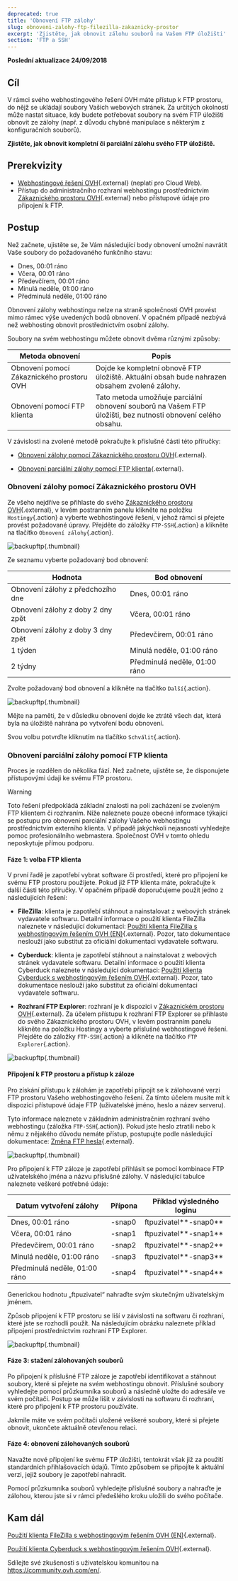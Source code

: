 ```yaml
---
deprecated: true
title: 'Obnovení FTP zálohy'
slug: obnoveni-zalohy-ftp-filezilla-zakaznicky-prostor
excerpt: 'Zjistěte, jak obnovit zálohu souborů na Vašem FTP úložišti'
section: 'FTP a SSH'
---
```


**Poslední aktualizace 24/09/2018**

## Cíl

V rámci svého webhostingového řešení OVH máte přístup k FTP prostoru, do nějž se ukládají soubory Vašich webových stránek. Za určitých okolností může nastat situace, kdy budete potřebovat soubory na svém FTP úložišti obnovit ze zálohy (např. z důvodu chybné manipulace s některým z konfiguračních souborů).

**Zjistěte, jak obnovit kompletní či parciální zálohu svého FTP úložiště.**

## Prerekvizity

- [Webhostingové řešení OVH](https://www.ovh.cz/webhosting/){.external} (neplatí pro Cloud Web).
- Přístup do administračního rozhraní webhostingu prostřednictvím [Zákaznického prostoru OVH](https://www.ovh.com/auth/?action=gotomanager&from=https://www.ovh.ie/&ovhSubsidiary=ie){.external} nebo přístupové údaje pro připojení k FTP. 

## Postup

Než začnete, ujistěte se, že Vám následující body obnovení umožní navrátit Vaše soubory do požadovaného funkčního stavu:

- Dnes, 00:01 ráno
- Včera, 00:01 ráno
- Předevčírem, 00:01 ráno
- Minulá neděle, 01:00 ráno
- Předminulá neděle, 01:00 ráno

Obnovení zálohy webhostingu nelze na straně společnosti OVH provést mimo rámec výše uvedených bodů obnovení. V opačném případě nezbývá než webhosting obnovit prostřednictvím osobní zálohy. 

Soubory na svém webhostingu můžete obnovit dvěma různými způsoby:

|Metoda obnovení|Popis|
|---|---|
|Obnovení pomocí Zákaznického prostoru OVH|Dojde ke kompletní obnově FTP úložiště. Aktuální obsah bude nahrazen obsahem zvolené zálohy.|
|Obnovení pomocí FTP klienta|Tato metoda umožňuje parciální obnovení souborů na Vašem FTP úložišti, bez nutnosti obnovení celého obsahu. |

V závislosti na zvolené metodě pokračujte k příslušné části této příručky:

- [Obnovení zálohy pomocí Zákaznického prostoru OVH](https://docs.ovh.com/cz/cs/hosting/obnoveni-zalohy-ftp-filezilla-zakaznicky-prostor/#obnoveni-zalohy-pomoci-zakaznickeho-prostoru-ovh){.external}.

- [Obnovení parciální zálohy pomocí FTP klienta](https://docs.ovh.com/cz/cs/hosting/obnoveni-zalohy-ftp-filezilla-zakaznicky-prostor/#obnoveni-parcialni-zalohy-pomoci-ftp-klienta){.external}.

### Obnovení zálohy pomocí Zákaznického prostoru OVH

Ze všeho nejdříve se přihlaste do svého [Zákaznického prostoru OVH](https://www.ovh.com/auth/?action=gotomanager&from=https://www.ovh.ie/&ovhSubsidiary=ie){.external}, v levém postranním panelu klikněte na položku `Hostingy`{.action} a vyberte webhostingové řešení, v jehož rámci si přejete provést požadované úpravy. Přejděte do záložky `FTP-SSH`{.action} a klikněte na tlačítko `Obnovení zálohy`{.action}.

![backupftp](images/backupftp-step1.png){.thumbnail}

Ze seznamu vyberte požadovaný bod obnovení:

|Hodnota|Bod obnovení|
|---|---|
|Obnovení zálohy z předchozího dne|Dnes, 00:01 ráno|
|Obnovení zálohy z doby 2 dny zpět|Včera, 00:01 ráno|
|Obnovení zálohy z doby 3 dny zpět|Předevčírem, 00:01 ráno|
|1 týden|Minulá neděle, 01:00 ráno|
|2 týdny|Předminulá neděle, 01:00 ráno|

Zvolte požadovaný bod obnovení a klikněte na tlačítko `Další`{.action}. 

![backupftp](images/backupftp-step2.png){.thumbnail}

Mějte na paměti, že v důsledku obnovení dojde ke ztrátě všech dat, která byla na úložiště nahrána po vytvoření bodu obnovení. 

Svou volbu potvrďte kliknutím na tlačítko `Schválit`{.action}.

### Obnovení parciální zálohy pomocí FTP klienta

Proces je rozdělen do několika fází. Než začnete, ujistěte se, že disponujete přístupovými údaji ke svému FTP prostoru. 

> [!warning]
>
> Toto řešení předpokládá základní znalosti na poli zacházení se zvoleným FTP klientem či rozhraním. Níže naleznete pouze obecné informace týkající se postupu pro obnovení parciální zálohy Vašeho webhostingu prostřednictvím externího klienta. V případě jakýchkoli nejasností vyhledejte pomoc profesionálního webmastera. Společnost OVH v tomto ohledu neposkytuje přímou podporu.
>

#### Fáze 1: volba FTP klienta

V první řadě je zapotřebí vybrat software či prostředí, které pro připojení ke svému FTP prostoru použijete. Pokud již FTP klienta máte, pokračujte k další části této příručky. V opačném případě doporučujeme použít jedno z následujících řešení:

- **FileZilla**: klienta je zapotřebí stáhnout a nainstalovat z webových stránek vydavatele softwaru. Detailní informace o použití klienta FileZilla naleznete v následující dokumentaci: [Použití klienta FileZilla s webhostingovým řešením OVH (EN)](https://docs.ovh.com/gb/en/hosting/web_hosting_filezilla_user_guide/){.external}. Pozor, tato dokumentace neslouží jako substitut za oficiální dokumentaci vydavatele softwaru.

- **Cyberduck**: klienta je zapotřebí stáhnout a nainstalovat z webových stránek vydavatele softwaru. Detailní informace o použití klienta Cyberduck naleznete v následující dokumentaci: [Použití klienta Cyberduck s webhostingovým řešením OVH](https://docs.ovh.com/cz/cs/hosting/webhosting_uzivatelska_prirucka_cyberduck_mac/){.external}. Pozor, tato dokumentace neslouží jako substitut za oficiální dokumentaci vydavatele softwaru.

- **Rozhraní FTP Explorer**: rozhraní je k dispozici v [Zákaznickém prostoru OVH](https://www.ovh.com/auth/?action=gotomanager&from=https://www.ovh.ie/&ovhSubsidiary=ie){.external}. Za účelem přístupu k rozhraní FTP Explorer se přihlaste do svého Zákaznického prostoru OVH, v levém postranním panelu klikněte na položku Hostingy a vyberte příslušné  webhostingové řešení. Přejděte do záložky `FTP-SSH`{.action} a klikněte na tlačítko `FTP Explorer`{.action}.

![backupftp](images/backupftp-step3.png){.thumbnail}

#### Připojení k FTP prostoru a přístup k záloze

Pro získání přístupu k zálohám je zapotřebí připojit se k zálohované verzi FTP prostoru Vašeho webhostingového řešení. Za tímto účelem musíte mít k dispozici přístupové údaje FTP (uživatelské jméno, heslo a název serveru).

Tyto informace naleznete v základním administračním rozhraní svého webhostingu (záložka `FTP-SSH`{.action}). Pokud jste heslo ztratili nebo k němu z nějakého důvodu nemáte přístup, postupujte podle následující dokumentace: [Změna FTP hesla](https://docs.ovh.com/cz/cs/hosting/zmena-hesla-ftp/){.external}.

![backupftp](images/backupftp-step4.png){.thumbnail}

Pro připojení k FTP záloze je zapotřebí přihlásit se pomocí kombinace FTP uživatelského jména a názvu příslušné zálohy. V následující tabulce naleznete veškeré potřebné údaje:

|Datum vytvoření zálohy|Přípona|Příklad výsledného loginu|
|---|---|---|
|Dnes, 00:01 ráno|-snap0|ftpuzivatel**-snap0**|
|Včera, 00:01 ráno|-snap1|ftpuzivatel**-snap1**|
|Předevčírem, 00:01 ráno|-snap2|ftpuzivatel**-snap2**|
|Minulá neděle, 01:00 ráno|-snap3|ftpuzivatel**-snap3**|
|Předminulá neděle, 01:00 ráno|-snap4|ftpuzivatel**-snap4**|

Generickou hodnotu „ftpuzivatel“ nahraďte svým skutečným uživatelským jménem. 

Způsob připojení k FTP prostoru se liší v závislosti na softwaru či rozhraní, které jste se rozhodli použít. Na následujícím obrázku naleznete příklad připojení prostřednictvím rozhraní FTP Explorer.

![backupftp](images/backupftp-step5.png){.thumbnail}

#### Fáze 3: stažení zálohovaných souborů

Po připojení k příslušné FTP záloze je zapotřebí identifikovat a stáhnout soubory, které si přejete na svém webhostingu obnovit. Příslušné soubory vyhledejte pomocí průzkumníka souborů a následně uložte do adresáře ve svém počítači. Postup se může lišit v závislosti na softwaru či rozhraní, které pro připojení k FTP prostoru používáte.

Jakmile máte ve svém počítači uložené veškeré soubory, které si přejete obnovit, ukončete aktuálně otevřenou relaci.

#### Fáze 4: obnovení zálohovaných souborů

Navažte nové připojení ke svému FTP úložišti, tentokrát však již za použití standardních přihlašovacích údajů.  Tímto způsobem se připojíte k aktuální verzi, jejíž soubory je zapotřebí nahradit.

 Pomocí průzkumníka souborů vyhledejte příslušné soubory a nahraďte je zálohou, kterou jste si v rámci předešlého kroku uložili do svého počítače.

## Kam dál

[Použití klienta FileZilla s webhostingovým řešením OVH (EN)](https://docs.ovh.com/gb/en/hosting/web_hosting_filezilla_user_guide/){.external}.

[Použití klienta Cyberduck s webhostingovým řešením OVH](https://docs.ovh.com/cz/cs/hosting/webhosting_uzivatelska_prirucka_cyberduck_mac/){.external}.

Sdílejte své zkušenosti s uživatelskou komunitou na <https://community.ovh.com/en/>.